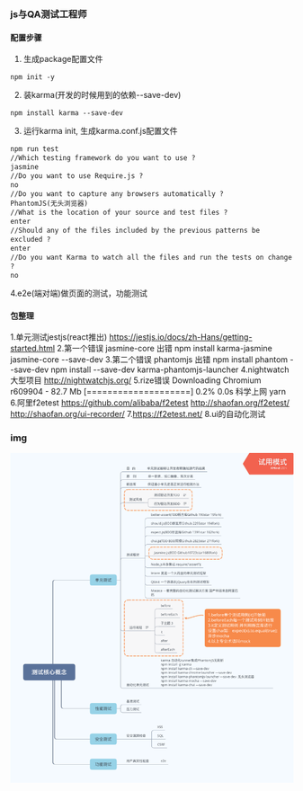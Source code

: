 ### js与QA测试工程师

#### 配置步骤
1. 生成package配置文件
```
npm init -y
```
2. 装karma(开发的时候用到的依赖--save-dev)
```
npm install karma --save-dev
```
3. 运行karma init, 生成karma.conf.js配置文件
```
npm run test
//Which testing framework do you want to use ?
jasmine
//Do you want to use Require.js ?
no
//Do you want to capture any browsers automatically ?
PhantomJS(无头浏览器)
//What is the location of your source and test files ?
enter
//Should any of the files included by the previous patterns be excluded ?
enter
//Do you want Karma to watch all the files and run the tests on change ?
no
```
4.e2e(端对端)做页面的测试，功能测试

#### 包整理
1.单元测试jestjs(react推出)
https://jestjs.io/docs/zh-Hans/getting-started.html
2.第一个错误 jasmine-core 出错
npm install karma-jasmine  jasmine-core --save-dev
3.第二个错误 phantomjs 出错
npm install phantom --save-dev
npm install --save-dev karma-phantomjs-launcher
4.nightwatch 大型项目 
http://nightwatchjs.org/
5.rize错误
Downloading Chromium r609904 - 82.7 Mb [====================] 0.2% 0.0s
科学上网 yarn 
6.阿里f2etest
    https://github.com/alibaba/f2etest
    http://shaofan.org/f2etest/
    http://shaofan.org/ui-recorder/
7.https://f2etest.net/
8.ui的自动化测试

### img
<img src="./img.png"/>